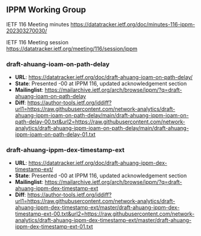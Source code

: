 ## IPPM Working Group

IETF 116 Meeting minutes
https://datatracker.ietf.org/doc/minutes-116-ippm-202303270030/

IETF 116 Meeting session
https://datatracker.ietf.org/meeting/116/session/ippm

### draft-ahuang-ioam-on-path-delay
* **URL**: https://datatracker.ietf.org/doc/draft-ahuang-ioam-on-path-delay/
* **State**: Presented -00 at IPPM 116, updated acknowledgement section
* **Mailinglist**: https://mailarchive.ietf.org/arch/browse/ippm/?q=draft-ahuang-ioam-on-path-delay
* **Diff**: https://author-tools.ietf.org/iddiff?url1=https://raw.githubusercontent.com/network-analytics/draft-ahuang-ippm-ioam-on-path-delay/main/draft-ahuang-ippm-ioam-on-path-delay-00.txt&url2=https://raw.githubusercontent.com/network-analytics/draft-ahuang-ippm-ioam-on-path-delay/main/draft-ahuang-ippm-ioam-on-path-delay-01.txt

### draft-ahuang-ippm-dex-timestamp-ext
* **URL**: https://datatracker.ietf.org/doc/draft-ahuang-ippm-dex-timestamp-ext/
* **State**: Presented -00 at IPPM 116, updated acknowledgement section
* **Mailinglist**: https://mailarchive.ietf.org/arch/browse/ippm/?q=draft-ahuang-ippm-dex-timestamp-ext
* **Diff**: https://author-tools.ietf.org/iddiff?url1=https://raw.githubusercontent.com/network-analytics/draft-ahuang-ippm-dex-timestamp-ext/master/draft-ahuang-ippm-dex-timestamp-ext-00.txt&url2=https://raw.githubusercontent.com/network-analytics/draft-ahuang-ippm-dex-timestamp-ext/master/draft-ahuang-ippm-dex-timestamp-ext-01.txt
